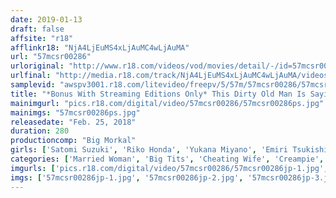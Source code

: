 ```yaml
---
date: 2019-01-13
draft: false
affsite: "r18"
afflinkr18: "NjA4LjEuMS4xLjAuMC4wLjAuMA"
url: "57mcsr00286"
urloriginal: "http://www.r18.com/videos/vod/movies/detail/-/id=57mcsr00286"
urlfinal: "http://media.r18.com/track/NjA4LjEuMS4xLjAuMC4wLjAuMA/videos/vod/movies/detail/-/id=57mcsr00286"
samplevid: "awspv3001.r18.com/litevideo/freepv/5/57m/57mcsr00286/57mcsr00286_dmb_w.mp4"
title: "*Bonus With Streaming Editions Only* This Dirty Old Man Is Saying, I'll Teach You All About How To Really Have Sex This Creepy And Teasing Orgasmic Old Man Is Driving Young Big Tits Girls Crazy With Creampie Sex 10 Girls Young Enough To Be Your Granddaughters/4 Hours"
mainimgurl: "pics.r18.com/digital/video/57mcsr00286/57mcsr00286ps.jpg"
mainimgs: "57mcsr00286ps.jpg"
releasedate: "Feb. 25, 2018"
duration: 280
productioncomp: "Big Morkal"
girls: ['Satomi Suzuki', 'Riko Honda', 'Yukana Miyano', 'Emiri Tsukishima', 'Sana Mori', 'Yukina Kiryu', 'Anju Kitai', 'Itsuki Maino', 'Anzu Hoshi', 'Sayaka Narimi']
categories: ['Married Woman', 'Big Tits', 'Cheating Wife', 'Creampie', 'Hi-Def']
imgurls: ['pics.r18.com/digital/video/57mcsr00286/57mcsr00286jp-1.jpg', 'pics.r18.com/digital/video/57mcsr00286/57mcsr00286jp-2.jpg', 'pics.r18.com/digital/video/57mcsr00286/57mcsr00286jp-3.jpg', 'pics.r18.com/digital/video/57mcsr00286/57mcsr00286jp-4.jpg', 'pics.r18.com/digital/video/57mcsr00286/57mcsr00286jp-5.jpg', 'pics.r18.com/digital/video/57mcsr00286/57mcsr00286jp-6.jpg', 'pics.r18.com/digital/video/57mcsr00286/57mcsr00286jp-7.jpg', 'pics.r18.com/digital/video/57mcsr00286/57mcsr00286jp-8.jpg', 'pics.r18.com/digital/video/57mcsr00286/57mcsr00286jp-9.jpg', 'pics.r18.com/digital/video/57mcsr00286/57mcsr00286jp-10.jpg', 'pics.r18.com/digital/video/57mcsr00286/57mcsr00286jp-11.jpg', 'pics.r18.com/digital/video/57mcsr00286/57mcsr00286jp-12.jpg', 'pics.r18.com/digital/video/57mcsr00286/57mcsr00286jp-13.jpg', 'pics.r18.com/digital/video/57mcsr00286/57mcsr00286jp-14.jpg', 'pics.r18.com/digital/video/57mcsr00286/57mcsr00286jp-15.jpg', 'pics.r18.com/digital/video/57mcsr00286/57mcsr00286jp-16.jpg', 'pics.r18.com/digital/video/57mcsr00286/57mcsr00286jp-17.jpg', 'pics.r18.com/digital/video/57mcsr00286/57mcsr00286jp-18.jpg', 'pics.r18.com/digital/video/57mcsr00286/57mcsr00286jp-19.jpg', 'pics.r18.com/digital/video/57mcsr00286/57mcsr00286jp-20.jpg']
imgs: ['57mcsr00286jp-1.jpg', '57mcsr00286jp-2.jpg', '57mcsr00286jp-3.jpg', '57mcsr00286jp-4.jpg', '57mcsr00286jp-5.jpg', '57mcsr00286jp-6.jpg', '57mcsr00286jp-7.jpg', '57mcsr00286jp-8.jpg', '57mcsr00286jp-9.jpg', '57mcsr00286jp-10.jpg', '57mcsr00286jp-11.jpg', '57mcsr00286jp-12.jpg', '57mcsr00286jp-13.jpg', '57mcsr00286jp-14.jpg', '57mcsr00286jp-15.jpg', '57mcsr00286jp-16.jpg', '57mcsr00286jp-17.jpg', '57mcsr00286jp-18.jpg', '57mcsr00286jp-19.jpg', '57mcsr00286jp-20.jpg']
---
```

